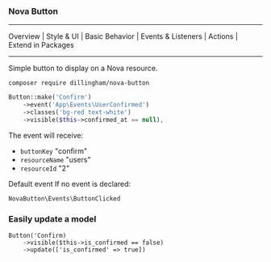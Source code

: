 ### Nova Button

---

Overview | Style & UI | Basic Behavior | Events & Listeners | Actions | Extend in Packages

---

Simple button to display on a Nova resource.

```
composer require dillingham/nova-button
```

```php
Button::make('Confirm')
    ->event('App\Events\UserConfirmed')
    ->classes('bg-red text-white')
    ->visible($this->confirmed_at == null),
```

The event will receive:

- `buttonKey` "confirm"
- `resourceName` "users"
- `resourceId` "2"

Default event If no event is declared:

`NovaButton\Events\ButtonClicked`



### Easily update a model

```
Button('Confirm)
    ->visible($this->is_confirmed == false)
    ->update(['is_confirmed' => true])
```